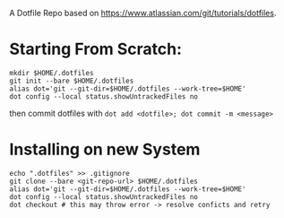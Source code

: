 A Dotfile Repo based on https://www.atlassian.com/git/tutorials/dotfiles.

# Starting From Scratch:
```
mkdir $HOME/.dotfiles
git init --bare $HOME/.dotfiles
alias dot='git --git-dir=$HOME/.dotfiles --work-tree=$HOME'
dot config --local status.showUntrackedFiles no
```

then commit dotfiles with `dot add <dotfile>; dot commit -m <message>`

# Installing on new System
```
echo ".dotfiles" >> .gitignore
git clone --bare <git-repo-url> $HOME/.dotfiles
alias dot='git --git-dir=$HOME/.dotfiles --work-tree=$HOME'
dot config --local status.showUntrackedFiles no
dot checkout # this may throw error -> resolve conficts and retry
```
